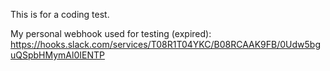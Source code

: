 This is for a coding test.

My personal webhook used for testing (expired):
https://hooks.slack.com/services/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
